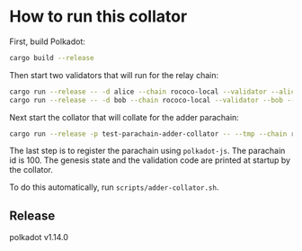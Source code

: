 # How to run this collator

First, build Polkadot:

```sh
cargo build --release
```

Then start two validators that will run for the relay chain:

```sh
cargo run --release -- -d alice --chain rococo-local --validator --alice --port 50551
cargo run --release -- -d bob --chain rococo-local --validator --bob --port 50552
```

Next start the collator that will collate for the adder parachain:

```sh
cargo run --release -p test-parachain-adder-collator -- --tmp --chain rococo-local --port 50553
```

The last step is to register the parachain using `polkadot-js`. The parachain id is
100. The genesis state and the validation code are printed at startup by the collator.

To do this automatically, run `scripts/adder-collator.sh`.


## Release

polkadot v1.14.0
